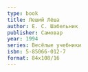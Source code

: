 ```yaml
---
type: book
title: Леший Лёша
author: Е. С. Шабельник
publisher: Самовар
year: 1994
series: Весёлые учебники
isbn: 5-85066-012-7
format: 84x108/16
---
```

